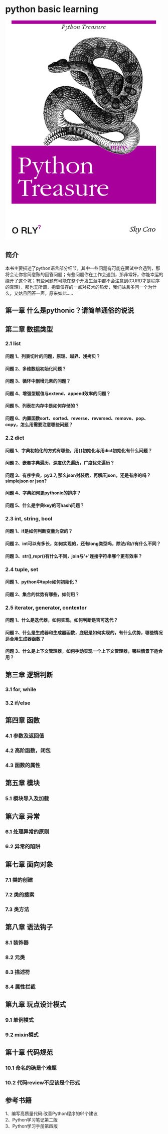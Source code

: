 # python basic learning

![cover](./cover.png)

## 简介

本书主要描述了python语言部分细节，其中一些问题有可能在面试中会遇到，那将会让你言简意赅的回答问题；有些问题你在工作会遇到，那非常好，你能幸运的绕开了这个坑；有些问题有可能在整个开发生涯中都不会注意到(CURD才是程序的真理），那也无所谓，抱着仅存的一点对技术的热爱，我们姑且多问一个为什么，又姑且回答一声，原来如此.....

## 第一章  什么是pythonic？请简单通俗的说说

## 第二章 数据类型

### 2.1 list
#### 问题 1、列表切片的问题，原理、越界、浅拷贝？
#### 问题 2、多维数组初始化问题？
#### 问题 3、循环中删增元素的问题？
#### 问题 4、增强型赋值与extend、append效率的问题？
#### 问题 5、列表在内存中是如何存储的？
#### 问题 6、内置函数sort、sorted、reverse、reversed、remove、pop、copy，怎么用需要注意哪些问题？

### 2.2 dict
#### 问题 1、字典初始化的方式有哪些，用{}初始化与用dict初始化有什么问题？
#### 问题 2、嵌套字典遍历，深度优先遍历，广度优先遍历？
#### 问题 3、有序字典，py3.7, 那么json封装后，再解压json，还是有序的吗？simplejson or json?
#### 问题 4、字典如何更pythonic的排序？
#### 问题 5、什么是字典key的可hash问题？

### 2.3 int, string, bool
#### 问题 1、if是如何判断变量为空的？
#### 问题 2、int可以有多长，如何实现的，还有long类型吗，除法/和//有什么不同？
#### 问题 3、str(),repr()有什么不同，join与'+'连接字符串哪个更有效率？


### 2.4 tuple, set
#### 问题 1、python中tuple如何初始化？
#### 问题 2、集合的优势有哪些，如何用？

### 2.5 iterator, generator, contextor

#### 问题 1、什么是迭代器，如何实现，如何判断是否可迭代？
#### 问题 2、什么是生成器和生成器函数，底层是如何实现的，有什么优势，哪些情况适合用生成器函数？
#### 问题 3、什么是上下文管理器，如何手动实现一个上下文管理器，哪些情景下适合用？

## 第三章 逻辑判断

### 3.1 for, while 
### 3.2 if/else

## 第四章 函数
### 4.1 参数及返回值
### 4.2 高阶函数，闭包
### 4.3 函数的属性

## 第五章 模块

### 5.1 模块导入及加载

## 第六章 异常

### 6.1 处理异常的原则
### 6.2 异常的陷阱

## 第七章 面向对象
### 7.1 类的创建
### 7.2 类的搜索
### 7.3 类方法

## 第八章 语法钩子
### 8.1 装饰器
### 8.2 元类
### 8.3 描述符
### 8.4 属性拦截

## 第九章 玩点设计模式
### 9.1 单例模式
### 9.2 mixin模式


## 第十章 代码规范
### 10.1 命名的确是个难题
### 10.2 代码review不应该是个形式


## 参考书籍
1、编写高质量代码:改善Python程序的91个建议  
2、Python学习笔记第二版   
3、Python学习手册第四版
